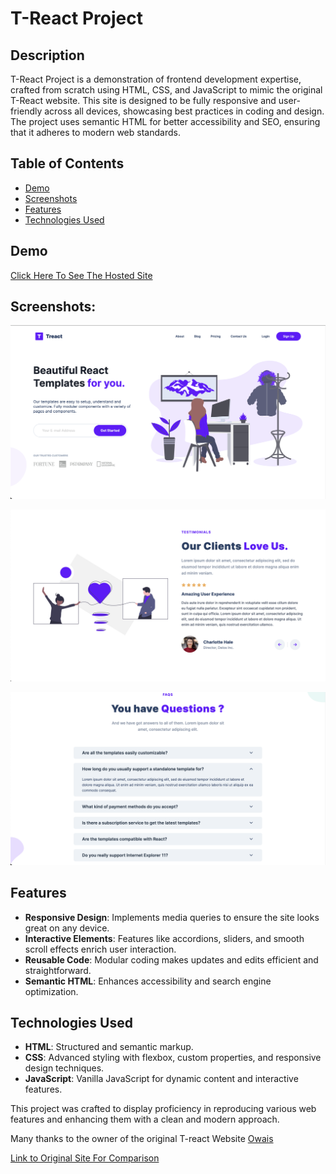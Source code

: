 # T-React Project

## Description

T-React Project is a demonstration of frontend development expertise, crafted from scratch using HTML, CSS, and JavaScript to mimic the original T-React website. This site is designed to be fully responsive and user-friendly across all devices, showcasing best practices in coding and design. The project uses semantic HTML for better accessibility and SEO, ensuring that it adheres to modern web standards.

## Table of Contents

- [Demo](#demo)
- [Screenshots](#screenshots)
- [Features](#features)
- [Technologies Used](#technologies-used)

## Demo

[Click Here To See The Hosted Site](https://mhmdlsiblini.github.io/T-React-Project/)

## Screenshots:

![Landing Page](assets/Screenshots/Landing.png)

![Testimonials](assets/Screenshots/Testimonials.png) 

![Accordion FAQs](assets/Screenshots/FAQs.png)  

## Features

- **Responsive Design**: Implements media queries to ensure the site looks great on any device.
- **Interactive Elements**: Features like accordions, sliders, and smooth scroll effects enrich user interaction.
- **Reusable Code**: Modular coding makes updates and edits efficient and straightforward.
- **Semantic HTML**: Enhances accessibility and search engine optimization.

## Technologies Used

- **HTML**: Structured and semantic markup.
- **CSS**: Advanced styling with flexbox, custom properties, and responsive design techniques.
- **JavaScript**: Vanilla JavaScript for dynamic content and interactive features.

This project was crafted to display proficiency in reproducing various web features and enhancing them with a clean and modern approach.

Many thanks to the owner of the original T-react Website [Owais](https://github.com/owaiswiz)

[Link to Original Site For Comparison](https://treact.owaiskhan.me/components/landingPages/SaaSProductLandingPage)